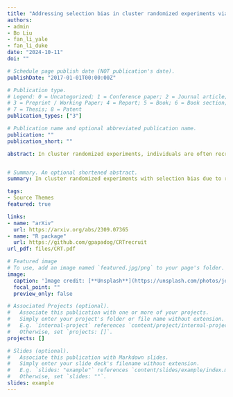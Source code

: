 ```yaml
---
title: "Addressing selection bias in cluster randomized experiments via weighting"
authors:
- admin
- Bo Liu
- fan_li_yale
- fan_li_duke
date: "2024-10-11"
doi: ""

# Schedule page publish date (NOT publication's date).
publishDate: "2017-01-01T00:00:00Z"

# Publication type.
# Legend: 0 = Uncategorized; 1 = Conference paper; 2 = Journal article;
# 3 = Preprint / Working Paper; 4 = Report; 5 = Book; 6 = Book section;
# 7 = Thesis; 8 = Patent
publication_types: ["3"]

# Publication name and optional abbreviated publication name.
publication: ""
publication_short: ""

abstract: In cluster randomized experiments, individuals are often recruited after the cluster treatment assignment, and data are typically only available for the recruited sample. Post-randomization recruitment can lead to selection bias, inducing systematic differences between the overall and the recruited populations, and between the recruited intervention and control arms. In this setting, we define causal estimands for the overall and the recruited populations. We prove, under the assumption of ignorable recruitment, that the average treatment effect on the recruited population can be consistently estimated from the recruited sample using inverse probability weighting. Generally we cannot identify the average treatment effect on the overall population. Nonetheless, we show, via a principal stratification formulation, that one can use weighting of the recruited sample to identify treatment effects on two meaningful subpopulations of the overall population: individuals who would be recruited into the study regardless of the assignment, and individuals who would be recruited into the study under treatment but not under control. We develop an estimation strategy and a sensitivity analysis approach for checking the ignorable recruitment assumption. The proposed methods are applied to the ARTEMIS cluster randomized trial, where removing co-payment barriers increases the persistence of P2Y12 inhibitor among the always-recruited population.


# Summary. An optional shortened abstract.
summary: In cluster randomized experiments with selection bias due to recruitment, data are often only available on those that were recruited. Based on a principal stratification framework, we show that causal effects on the overall population are identifiable based on the recruited sample only.

tags:
- Source Themes
featured: true

links:
- name: "arXiv"
  url: https://arxiv.org/abs/2309.07365
- name: "R package"
  url: https://github.com/gpapadog/CRTrecruit
url_pdf: files/CRT.pdf

# Featured image
# To use, add an image named `featured.jpg/png` to your page's folder. 
image:
  caption: 'Image credit: [**Unsplash**](https://unsplash.com/photos/jdD8gXaTZsc)'
  focal_point: ""
  preview_only: false

# Associated Projects (optional).
#   Associate this publication with one or more of your projects.
#   Simply enter your project's folder or file name without extension.
#   E.g. `internal-project` references `content/project/internal-project/index.md`.
#   Otherwise, set `projects: []`.
projects: []

# Slides (optional).
#   Associate this publication with Markdown slides.
#   Simply enter your slide deck's filename without extension.
#   E.g. `slides: "example"` references `content/slides/example/index.md`.
#   Otherwise, set `slides: ""`.
slides: example
---
```


